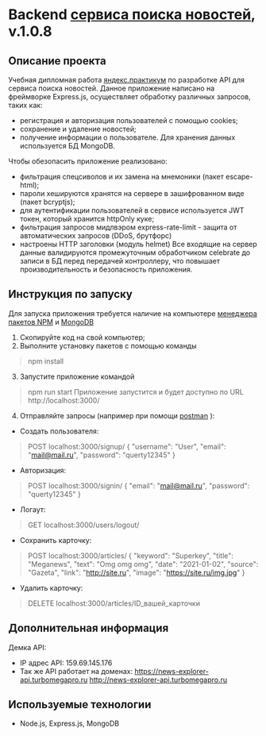 # Backend [сервиса поиска новостей](https://news-explorer.turbomegapro.ru/), v.1.0.8

## Описание проекта
Учебная дипломная работа [яндекс.практикум](https://praktikum.yandex.ru/) по разработке API для сервиса поиска новостей.
Данное приложение написано на фреймворке Express.js, осуществляет обработку различных запросов, таких как:
- регистрация и авторизация пользователей с помощью cookies;
- сохранение и удаление новостей;
- получение информации о пользователе.
Для хранения данных используется БД MongoDB.

Чтобы обезопасить приложение реализовано:
- фильтрация спецсиволов и их замена на мнемоники (пакет escape-html);
- пароли хешируются хранятся на сервере в зашифрованном виде (пакет bcryptjs);
- для аутентификации пользователей в сервисе используется JWT токен, который хранится httpOnly куке;
- фильтрация запросов мидлвэром express-rate-limit - защита от автоматических запросов (DDoS, брутфорс)
- настроены HTTP заголовки (модуль helmet)
Все входящие на сервер данные валидируются промежуточным обработчиком celebrate до записи в БД перед передачей контроллеру, что повышает производительность и безопасность приложения.

## Инструкция по запуску
Для запуска приложения требуется наличие на компьютере [менеджера пакетов NPM](https://nodejs.org/en/download/) и [MongoDB](https://www.mongodb.com/download-center/community?jmp=docs)
1) Скопируйте код на свой компьютер;
2) Выполните установку пакетов с помощью команды
>npm install
3) Запустите приложение командой
>npm run start
Приложение запустится и будет доступно по URL http://localhost:3000/
4) Отправляйте запросы (например при помощи [postman](https://www.postman.com/) ):
- Создать пользователя:
>POST localhost:3000/signup/
{
        "username": "User",
        "email": "mail@mail.ru",
        "password": "querty12345"
}
- Авторизация:
>POST localhost:3000/signin/
{
        "email": "mail@mail.ru",
        "password": "querty12345"
}
- Логаут:
> GET localhost:3000/users/logout/
- Сохранить карточку:
> POST localhost:3000/articles/
{
    "keyword": "Superkey",
    "title": "Meganews",
    "text": "Omg omg omg",
    "date": "2021-01-02",
    "source": "Gazeta",
    "link": "http://site.ru",
    "image": "https://site.ru/img.jpg"
}
- Удалить карточку:
> DELETE localhost:3000/articles/ID_вашей_карточки


## Дополнительная информация
Демка API:
- IP адрес API: 159.69.145.176
- Так же API работает на доменах: https://news-explorer-api.turbomegapro.ru http://news-explorer-api.turbomegapro.ru

## Используемые технологии
- Node.js, Express.js, MongoDB
